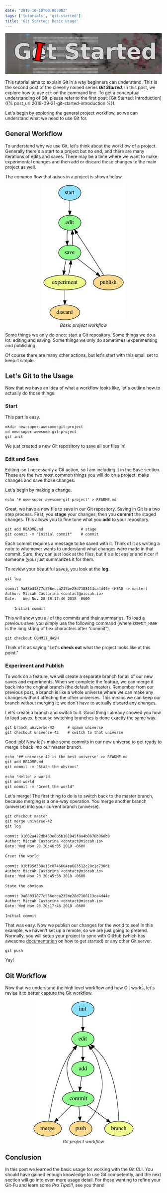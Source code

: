 ```yaml
---
date: "2019-10-10T00:00:00Z"
tags: ['tutorials', 'git-started']
title: 'Git Started: Basic Usage'
---
```

![git-started](/assets/git-started/banner.png)

This tutorial aims to explain Git in a way beginners can understand.
This is the second post of the cleverly named series ***Git Started***.
In this post, we explore how to use `git` on the command line. To get
a conceptual understanding of Git, please refer to the first post:
[Git Started: Introduction]({% post_url 2019-09-21-git-started-introduction %}).

Let's begin by exploring the general project workflow, so we can
understand what we need to use Git for.

## General Workflow
To understand why we use Git, let's think about the workflow of a
project. Generally there's a start to a project but no end, and
there are many iterations of edits and saves. There may be a time
where we want to make experimental changes and then add or discard
those changes to the main project as well.

The common flow that arises in a project is shown below.

<figure><div style="text-align:center">
<img src="/assets/git-started/basic-project-workflow.png" />
<figcaption><i>Basic project workflow</i></figcaption>
</div></figure>

Some things we only do once: start a Git repository.  Some things
we do a lot: editing and saving.  Some things we only do sometimes:
experimenting and publishing.

Of course there are many other actions, but let's start with this
small set to keep it simple.

## Let's Git to the Usage
Now that we have an idea of what a workflow looks like, let's outline
how to actually do those things.

### Start
This part is easy.

```
mkdir new-super-awesome-git-project
cd new-super-awesome-git-project
git init
```

We just created a new Git repository to save all our files in!

### Edit and Save
Editing isn't necessarily a Git action, so I am including it in the
Save section. These are the two most common things you will do on
a project: make changes and save those changes.

Let's begin by making a change.

```
echo '# new-super-awesome-git-project' > README.md
```

Great, we have a new file to save in our Git repository. Saving in
Git is a two step process. First, you **stage** your changes, then you
**commit** the staged changes. This allows you to fine tune what you
**add** to your repository.

```
git add README.md                 # stage
git commit -m "Initial commit"    # commit
```

Each commit requires a message to be saved with it. Think of it as
writing a note to whomever wants to understand what changes were
made in that commit. Sure, they can just look at the files, but
it's a lot easier and nicer if someone (you) just summarizes it for
them.

To review your beautiful saves, you look at the **log**.

```
git log

commit 9a88b31877c556ecca235be28d7188113ca4d44e (HEAD -> master)
Author: Miccah Castorina <contact@miccah.io>
Date:   Wed Nov 28 20:17:46 2018 -0600

    Initial commit

```

This will show you all of the commits and their summaries. To load
a previous save, you simply use the following command (where
`COMMIT_HASH` is the long string of hex characters after “commit”).

```
git checkout COMMIT_HASH
```

Think of it as saying "Let's **check out** what the project looks like
at this point."

### Experiment and Publish
To work on a feature, we will create a separate branch for all of
our new saves and experiments. When we complete the feature, we can
merge it back into the original branch (the default is master).
Remember from our previous post, a branch is like a whole universe
where we can make any changes without affecting the other universes.
This means we can keep our branch without merging it; we don't have
to actually discard any changes.

Let's create a branch and switch to it. Good thing I already showed
you how to load saves, because switching branches is done exactly
the same way.

```
git branch universe-42      # spawn universe
git checkout universe-42    # switch to that universe
```

Good job! Now let's make some commits in our new universe to get
ready to merge it back into our master branch.

```
echo '## universe-42 is the best universe' >> README.md
git add README.md
git commit -m "State the obvious"

echo 'Hello' > world
git add world
git commit -m "Greet the world"
```

Let's merge! The first thing to do is to switch back to the master
branch, because merging is a one-way operation. You merge another
branch (universe) into your current branch (universe).

```
git checkout master
git merge universe-42
git log

commit 91002a422db453e0b5b181045f8a4b8676b960b9
Author: Miccah Castorina <contact@miccah.io>
Date: Wed Nov 28 20:46:05 2018 -0600

Greet the world

commit 91bf95d338e15c0746804ea683512c20c1c736d1
Author: Miccah Castorina <contact@miccah.io>
Date: Wed Nov 28 20:45:56 2018 -0600

State the obvious

commit 9a88b31877c556ecca235be28d7188113ca4d44e
Author: Miccah Castorina <contact@miccah.io>
Date: Wed Nov 28 20:17:46 2018 -0600

Initial commit

```

That was easy. Now we publish our changes for the world to see! In
this example, we haven't set up a remote, so we are just going to
pretend. Normally, you will setup your project to sync with GitHub
(which has awesome
[documentation](https://help.github.com/articles/creating-a-new-repository/)
on how to get started) or any other Git server.

```
git push
```

Yay!

## Git Workflow
Now that we understand the high level workflow and how Git works,
let's revise it to better capture the Git workflow.

<figure><div style="text-align:center">
<img src="/assets/git-started/project-workflow.png" />
<figcaption><i>Git project workflow</i></figcaption>
</div></figure>

## Conclusion
In this post we learned the basic usage for working with the Git
CLI. You should have gained enough knowledge to use Git competently,
and the next section will go into even more usage detail. For those
wanting to refine your Git-Fu and learn some *Pro Tips!!!*, see you
there!
